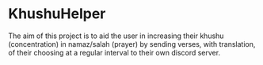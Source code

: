 # KhushuHelper

The aim of this project is to aid the user in increasing their khushu (concentration) in namaz/salah (prayer) by sending verses, with translation, of their choosing at a regular interval to their own discord server.
